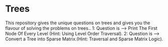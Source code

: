 # Trees
This repository gives the unique questions on trees and gives you the flavour of solving the problems on trees..
1: Question is --> Print The First Node Of Every Level (Hint: Using Level Order Traversal).
2: Question is --> Convert a Tree into Sparse Matrix.(Hint: Traversal and Sparse Matrix Logic).
